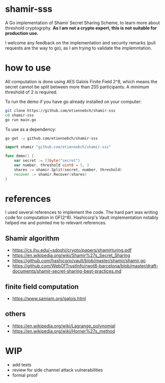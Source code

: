 # shamir-sss
A Go implementation of Shamir Secret Sharing Scheme, to learn more about threshold cryptogrphy.
**As I am not a crypto expert, this is not suitable for production use.**

I welcome any feedback on the implementation and security remarks (pull requests are the way to go),
as I am trying to validate the implemntation.

# how to use
All computation is done using AES Galois Finite Field 2^8, which means the secret cannot be split between more than 255 participants. A minimum threshold of 2 is required.

To run the demo if you have go already installed on your computer:
```bash
git clone https://github.com/etiennebch/shamir-sss
cd shamir-sss
go run main.go
```

To use as a dependency:
```bash
go get -u github.com/etiennebch/shamir-sss
```
```go
import shamir "github.com/etiennebch/shamir-sss"

func demo() {
    var secret := []byte("secret")
    var number, threshold uint8 = 5, 3
    shares := shamir.Split(secret, number, threshold)
    recover := shamir.Recover(shares)
}
```

# references
I used several references to implement the code. The hard part was writing code for computation in GF(2^8).
Hashicorp's Vault implementation notably helped me and pointed me to relevant references.

## Shamir algorithm
- https://cs.jhu.edu/~sdoshi/crypto/papers/shamirturing.pdf
- https://en.wikipedia.org/wiki/Shamir%27s_Secret_Sharing
- https://github.com/hashicorp/vault/blob/master/shamir/shamir.go
- https://github.com/WebOfTrustInfo/rwot8-barcelona/blob/master/draft-documents/shamir-secret-sharing-best-practices.md

## finite field computation
- https://www.samiam.org/galois.html

## others
- https://en.wikipedia.org/wiki/Lagrange_polynomial
- https://en.wikipedia.org/wiki/Horner%27s_method

# WIP
- add tests
- review for side channel attack vulnerabilities
- formal proof